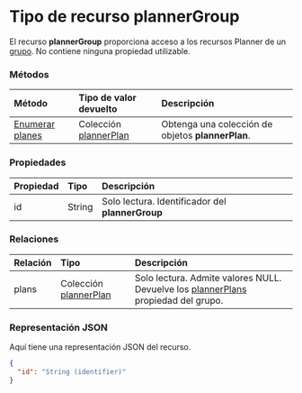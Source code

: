 # <a name="plannergroup-resource-type"></a>Tipo de recurso plannerGroup

El recurso **plannerGroup** proporciona acceso a los recursos Planner de un [grupo](group.md). No contiene ninguna propiedad utilizable.

### <a name="methods"></a>Métodos

| Método           | Tipo de valor devuelto    |Descripción|
|:---------------|:--------|:----------|
|[Enumerar planes](../api/plannergroup_list_plans.md) |Colección [plannerPlan](plannerplan.md)| Obtenga una colección de objetos **plannerPlan**.|

### <a name="properties"></a>Propiedades
| Propiedad       | Tipo    |Descripción|
|:---------------|:--------|:----------|
|id|String| Solo lectura. Identificador del **plannerGroup**|

### <a name="relationships"></a>Relaciones
| Relación | Tipo    |Descripción|
|:---------------|:--------|:----------|
|plans|Colección [plannerPlan](plannerplan.md)| Solo lectura. Admite valores NULL. Devuelve los [plannerPlans](plannerplan.md) propiedad del grupo.|

### <a name="json-representation"></a>Representación JSON

Aquí tiene una representación JSON del recurso.

<!-- {
  "blockType": "resource",
  "optionalProperties": [

  ],
  "@odata.type": "microsoft.graph.plannerGroup"
}-->

```json
{
  "id": "String (identifier)"
}

```

<!-- uuid: 8fcb5dbc-d5aa-4681-8e31-b001d5168d79
2015-10-25 14:57:30 UTC -->
<!-- {
  "type": "#page.annotation",
  "description": "plannerGroup resource",
  "keywords": "",
  "section": "documentation",
  "tocPath": ""
}-->